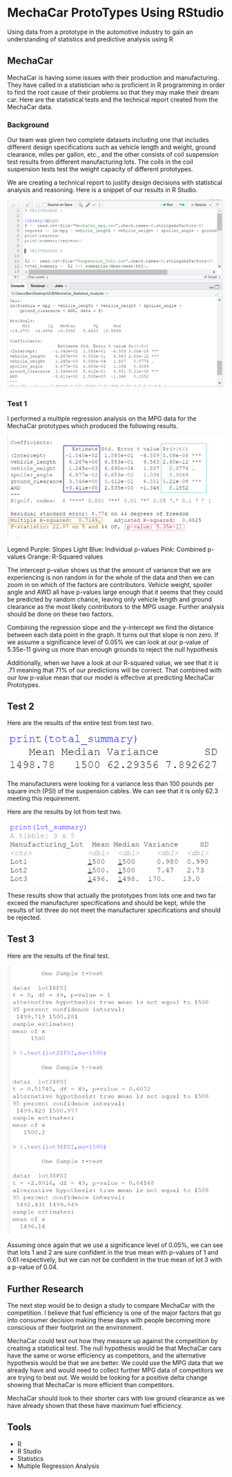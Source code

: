 # MechaCar ProtoTypes Using RStudio

Using data from a prototype in the automotive industry to gain an understanding of statistics and predictive analysis using R

## MechaCar

MechaCar is having some issues with their production and manufacturing.  They have called in a statistician who is proficient in R programming in order to find the root cause of their problems so that they may make their dream car.  Here are the statistical tests and the technical report created from the MechaCar data.

### Background

Our team was given two complete datasets including one that includes different design specifications such as vehicle length and weight, ground clearance, miles per gallon, etc., and the other consists of coil suspension test results from different manufacturing lots.  The coils in the coil suspension tests test the weight capacity of different prototypes.

We are creating a technical report to justify design decisions with statistical analysis and reasoning.  Here is a snippet of our results in R Studio.

![Code Snippet](https://github.com/ForTheGold/MechaCar_Statistical_Analysis/blob/main/Resources/codesnippet.png)

### Test 1

I performed a multiple regression analysis on the MPG data for the MechaCar prototypes which produced the following results.

![Results](https://github.com/ForTheGold/MechaCar_Statistical_Analysis/blob/main/Resources/result.png)

Legend
Purple: Slopes
Light Blue: Individual p-values
Pink: Combined p-values
Orange: R-Squared values

The intercept p-value shows us that the amount of variance that we are experiencing is non random in for the whole of the data and then we can zoom in on which of the factors are contributors.  Vehicle weight, spoiler angle and AWD all have p-values large enough that it seems that they could be predicted by random chance, leaving only vehicle length and ground clearance as the most likely contributors to the MPG usage.  Further analysis should be done on these two factors.

Combining the regression slope and the y-intercept we find the distance between each data point in the graph.  It turns out that slope is non zero.  If we assume a significance level of 0.05% we can look at our p-value of 5.35e-11 giving us more than enough grounds to reject the null hypothesis

Additionally, when we have a look at our R-squared value, we see that it is .71 meaning that 71% of our predictions will be correct.  That combined with our low p-value mean that our model is effective at predicting MechaCar Prototypes.

## Test 2

Here are the results of the entire test from test two.
 
![Results2](https://github.com/ForTheGold/MechaCar_Statistical_Analysis/blob/main/Resources/result2.png)

The manufacturers were looking for a variance less than 100 pounds per square inch (PSI) of the suspension cables.  We can see that it is only 62.3 meeting this requirement.

Here are the results by lot from test two.

![Results3](https://github.com/ForTheGold/MechaCar_Statistical_Analysis/blob/main/Resources/result3.png)

These results show that actually the prototypes from lots one and two far exceed the manufacturer specifications and should be kept, while the results of lot three do not meet the manufacturer specifications and should be rejected.

## Test 3

Here are the results of the final test.

![Results4](https://github.com/ForTheGold/MechaCar_Statistical_Analysis/blob/main/Resources/result4.png)

Assuming once again that we use a significance level of 0.05%, we can see that lots 1 and 2 are sure confident in the true mean with p-values of 1 and 0.61 respectively, but we can not be confident in the true mean of lot 3 with a p-value of 0.04.

## Further Research

The next step would be to design a study to compare MechaCar with the competition.  I believe that fuel efficiency is one of the major factors that go into consumer decision making these days with people becoming more conscious of their footprint on the environment.

MechaCar could test out how they measure up against the competition by creating a statistical test.  The null hypothesis would be that MechaCar cars have the same or worse efficiency as competitors, and the alternative hypothesis would be that we are better.  We could use the MPG data that we already have and would need to collect further MPG data of competitors we are trying to beat out.  We would be looking for a positive delta change showing that MechaCar is more efficient than competitors.

MechaCar should look to their shorter cars with low ground clearance as we have already shown that these have maximum fuel efficiency.  

## Tools

 * R
 * R Studio
 * Statistics
 * Multiple Regression Analysis

